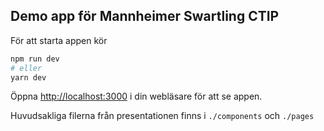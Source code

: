 ## Demo app för Mannheimer Swartling CTIP

För att starta appen kör

```bash
npm run dev
# eller
yarn dev
```

Öppna [http://localhost:3000](http://localhost:3000) i din webläsare för att se appen.

Huvudsakliga filerna från presentationen finns i `./components` och `./pages`
